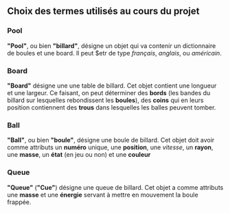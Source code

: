 ## Choix des termes utilisés au cours du projet

### Pool
**"Pool"**, ou bien **"billard"**, désigne un objet qui va contenir un dictionnaire de boules et une board. Il peut $etr de type *français*, *anglais*, ou *américain*.

### Board
**"Board"** désigne une une table de billard. Cet objet contient une longueur et une largeur. Ce faisant, on peut déterminer des **bords** (les bandes du billard sur lesquelles rebondissent les **boules**), des **coins** qui en leurs position contiennent des **trous** dans lesquelles les balles peuvent tomber.

### Ball
**"Ball"**, ou bien **"boule"**, désigne une boule de billard. Cet objet doit avoir comme attributs un **numéro** unique, une **position**, une *vitesse*, un **rayon**, une **masse**, un **état** (en jeu ou non) et une **couleur**

### Queue
**"Queue"** (**"Cue"**) désigne une queue de billard. Cet objet a comme attributs une **masse** et une **énergie** servant à mettre en mouvement la boule frappée.